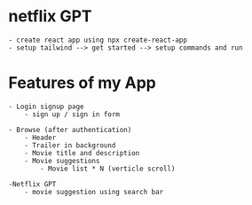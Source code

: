 # netflix GPT

    - create react app using npx create-react-app
    - setup tailwind --> get started --> setup commands and run

# Features of my App

    - Login signup page
        - sign up / sign in form

    - Browse (after authentication)
        - Header
        - Trailer in background
        - Movie title and description
        - Movie suggestions
            - Movie list * N (verticle scroll)

    -Netflix GPT 
        - movie suggestion using search bar
        